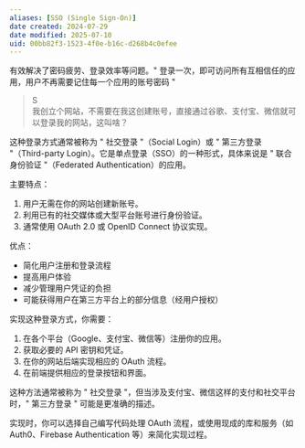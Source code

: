 ```yaml
---
aliases: [SSO (Single Sign-On)]
date created: 2024-07-29
date modified: 2025-07-10
uid: 00bb82f3-1523-4f0e-b16c-d268b4c0efee
---
```


有效解决了密码疲劳、登录效率等问题。" 登录一次，即可访问所有互相信任的应用，用户不再需要记住每一个应用的账号密码 "

<!-- more -->

> S  
我创立个网站，不需要在我这创建账号，直接通过谷歌、支付宝、微信就可以登录我的网站，这叫啥？

这种登录方式通常被称为 " 社交登录 "（Social Login）或 " 第三方登录 "（Third-party Login）。它是单点登录（SSO）的一种形式，具体来说是 " 联合身份验证 "（Federated Authentication）的应用。

主要特点：

1. 用户无需在你的网站创建新账号。
2. 利用已有的社交媒体或大型平台账号进行身份验证。
3. 通常使用 OAuth 2.0 或 OpenID Connect 协议实现。

优点：

- 简化用户注册和登录流程
- 提高用户体验
- 减少管理用户凭证的负担
- 可能获得用户在第三方平台上的部分信息（经用户授权）

实现这种登录方式，你需要：

1. 在各个平台（Google、支付宝、微信等）注册你的应用。
2. 获取必要的 API 密钥和凭证。
3. 在你的网站后端实现相应的 OAuth 流程。
4. 在前端提供相应的登录按钮和界面。

这种方法通常被称为 " 社交登录 "，但当涉及支付宝、微信这样的支付和社交平台时，" 第三方登录 " 可能是更准确的描述。

实现时，你可以选择自己编写代码处理 OAuth 流程，或使用现成的库和服务（如 Auth0、Firebase Authentication 等）来简化实现过程。
